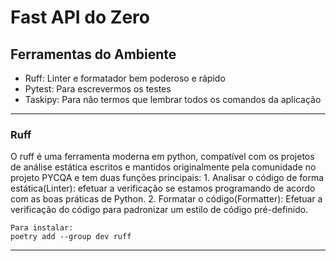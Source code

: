 # Fast API do Zero



## Ferramentas do Ambiente
- Ruff: Linter e formatador bem poderoso e rápido
- Pytest: Para escrevermos os testes
- Taskipy: Para não termos que lembrar todos os comandos da aplicação

---
### Ruff
O ruff é uma ferramenta moderna em python, compatível com os projetos de análise estática escritos e mantidos
originalmente pela comunidade no projeto PYCQA e tem duas funções principais:
    1. Analisar o código de forma estática(Linter): efetuar a verificação se estamos programando de acordo com as boas práticas de Python.
    2. Formatar o código(Formatter): Efetuar a verificação do código para padronizar um estilo de código pré-definido.

    Para instalar:
    poetry add --group dev ruff

---

